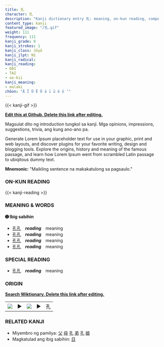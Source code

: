 ```yaml
---
title: 孔
character: 孔
description: "Kanji dictionary entry 孔: meaning, on-kun reading, compounds, origin, related kanji"
content_type: kanji
featured_image: "/孔.gif"
weight: 111
frequency: 111
kanji_grade: 0
kanji_strokes: 1
kanji_class: Jōyō
kanji_jlpt: N1
kanji_radical: 
kanji_reading: 
- DAI
- TAI
- oo-kii
kanji_meaning:
- malaki
chōon: "Ā Ī Ū Ē Ō ā ī ū ē ō ’"
---
```

[//]: # (Don't edit the line below. Kanji animated GIF code is automatically generated.)
{{< kanji-gif >}}

[//]: # (Edit below this line.)

**[Edit this at Github. Delete this link after editing.](https://github.com/tim0g/tim/tree/main/content/kanji/孔/index.md)**

Magsulat dito ng introduction tungkol sa kanji. Mga opinions, impressions, suggestions, trivia, ang kung ano-ano pa.

Generate Lorem Ipsum placeholder text for use in your graphic, print and web layouts, and discover plugins for your favorite writing, design and blogging tools. Explore the origins, history and meaning of the famous passage, and learn how Lorem Ipsum went from scrambled Latin passage to ubiqitous dummy text.
 
**Mnemonic:** "Maikling sentence na makakatulong sa pagsaulo."

### ON-KUN READING

[//]: # (Don't edit the line below. ON-KUN READING code is automatically generated.)
{{< kanji-reading >}}

### MEANING & WORDS

#### ➊ **Ibig sabihin**
  - [孔](../孔)[孔](../孔)　***reading***　meaning
  - [孔](../孔)[孔](../孔)　***reading***　meaning
  - [孔](../孔)[孔](../孔)　***reading***　meaning
  - [孔](../孔)[孔](../孔)　***reading***　meaning

### SPECIAL READING
  - [孔](../孔)[孔](../孔)　***reading***　meaning

### ORIGIN

**[Search Wiktionary. Delete this link after editing.](https://wiktionary.org/wiki/孔)**
<table class="kanji-table"><tr><td>
<img src="60px-孔-bronze.svg.png">
</td><td>▶</td><td>
<img src="60px-孔-oracle.svg.png">
</td><td>▶</td>
<td class="kanji-origin">孔</td>
</tr></table>

### RELATED KANJI
- Miyembro ng pamilya: [父](../父) [母](../母) [孔](../孔) [弟](../弟) [孔](../孔) [娘](../娘)
- Magkatulad ang ibig sabihin: [日](../日)
